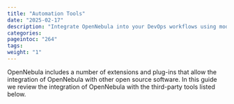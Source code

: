 ```yaml
---
title: "Automation Tools"
date: "2025-02-17"
description: "Integrate OpenNebula into your DevOps workflows using modern infrastructure-as-code and orchestration frameworks."
categories:
pageintoc: "264"
tags:
weight: "1"
---
```


<!--# Automation Tools Integration -->

OpenNebula includes a number of extensions and plug-ins that allow the integration of OpenNebula with other open source software. In this guide we review the integration of OpenNebula with the third-party tools listed below.
